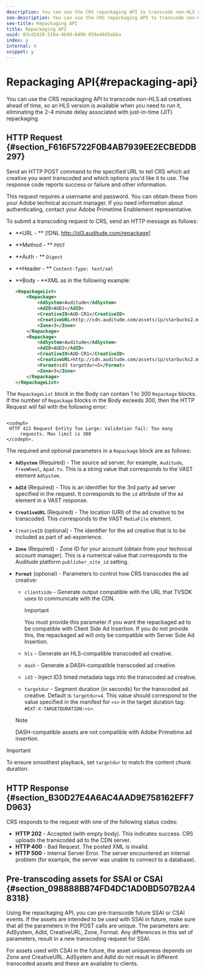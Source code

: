 ```yaml
---
description: You can use the CRS repackaging API to transcode non-HLS ad creatives ahead of time, so an HLS version is available when you need to run it, eliminating the 2-4 minute delay associated with just-in-time (JIT) repackaging.
seo-description: You can use the CRS repackaging API to transcode non-HLS ad creatives ahead of time, so an HLS version is available when you need to run it, eliminating the 2-4 minute delay associated with just-in-time (JIT) repackaging.
seo-title: Repackaging API
title: Repackaging API
uuid: 03cd2428-510a-4b99-8496-059a48d5abba
index: y
internal: n
snippet: y
---
```


# Repackaging API{#repackaging-api}

You can use the CRS repackaging API to transcode non-HLS ad creatives ahead of time, so an HLS version is available when you need to run it, eliminating the 2-4 minute delay associated with just-in-time (JIT) repackaging.

## HTTP Request {#section_F616F5722F0B4AB7939EE2ECBEDDB297}

Send an HTTP POST command to the specified URL to tell CRS which ad creative you want transcoded and which options you'd like it to use. The response code reports success or failure and other information.

This request requires a username and password. You can obtain these from your Adobe technical account manager. If you need information about authenticating, contact your Adobe Primetime Enablement representative.

To submit a transcoding request to CRS, send an HTTP message as follows:

* **URL - ** [!DNL http://id3.auditude.com/repackage] 

* **Method - ** `POST` 

* **Auth - ** `Digest` 

* **Header - ** `Content-Type: text/xml` 

* **Body - **XML as in the following example: 

  ```xml
  <RepackageList>
      <Repackage>
          <AdSystem>Auditude</AdSystem>
          <AdID>AUD1</AdID>
          <CreativeID>AUD-CR1</CreativeID>
          <CreativeURL>http://cdn.auditude.com/assets/ip/starbucks2.mp4</CreativeURL>
          <Zone>3</Zone>
      </Repackage>
      <Repackage>
          <AdSystem>Auditude</AdSystem>
          <AdID>AUD2</AdID>
          <CreativeID>AUD-CR1</CreativeID>
          <CreativeURL>http://cdn.auditude.com/assets/ip/starbucks2.mp4</CreativeURL>
          <Format>id3 targetdur=5</Format>
          <Zone>3</Zone>
      </Repackage>
  </RepackageList>
  ```

<a id="section_5751C3807DA34DF2A9668A4A23E8E97F"></a>

The `RepackageList` block in the Body can contain 1 to 300 `Repackage` blocks. If the number of `Repackage` blocks in the Body exceeds 300, then the HTTP Request will fail with the following error: 

```
    
<codeph>
 HTTP 413 Request Entity Too Large: Validation fail: Too many
     requests. Max limit is 300
</codeph>.
```

The required and optional parameters in a `Repackage` block are as follows:

* **`AdSystem`** (Required) - The source ad server, for example, `Auditude`, `FreeWheel`, `Apad.tv`. This is a string value that corresponds to the VAST element `AdSystem`. 

* **`AdId`** (Required) - This is an identifier for the 3rd party ad server specified in the request. It corresponds to the `id` attribute of the `Ad` element in a VAST response. 

* **`CreativeURL`** (Required) - The location (URI) of the ad creative to be transcoded. This corresponds to the VAST `MediaFile` element. 

* `CreativeID` (optional) - The identifier for the ad creative that is to be included as part of ad-experience. 
* **`Zone`** (Required) - Zone ID for your account (obtain from your technical account manager). This is a numerical value that corresponds to the Auditude platform `publisher_site_id` setting. 

* **`Format`** (optional) - Parameters to control how CRS transcodes the ad creative:

    * `clientside` - Generate output compatible with the URL that TVSDK uses to communicate with the CDN.     
    
      >[!IMPORTANT]
      >
      >You must provide this parameter if you want the repackaged ad to be compatible with Client Side Ad Insertion. If you do not provide this, the repackaged ad will only be compatible with Server Side Ad Insertion.

    * `hls` - Generate an HLS-compatible transcoded ad creative. 
    * `dash` - Generate a DASH-compatible transcoded ad creative. 
    * `id3` - Inject ID3 timed metadata tags into the transcoded ad creative. 
    * `targetdur` - Segment duration (in seconds) for the transcoded ad creative. Default is `targetdur=4`. This value should correspond to the value specified in the manifest for `<s>` in the target duration tag: `#EXT-X-TARGETDURATION:<s>`.

  >[!NOTE]
  >
  >DASH-compatible assets are not compatible with Adobe Primetime ad insertion.

>[!IMPORTANT]
>
>To ensure smoothest playback, set `targetdur` to match the content chunk duration.

## HTTP Response {#section_B30D27E4A6AC4AAD9E758162EFF7D963}

CRS responds to the request with one of the following status codes:

* **HTTP 202** - Accepted (with empty body). This indicates success. CRS uploads the transcoded ad to the CDN server. 
* **HTTP 400** - Bad Request. The posted XML is invalid. 
* **HTTP 500** - Internal Server Error. The server encountered an internal problem (for example, the server was unable to connect to a database).

## Pre-transcoding assets for SSAI or CSAI {#section_098888BB74FD4DC1AD0BD507B2A48318}

Using the repackaging API, you can pre-transcode future SSAI or CSAI events. If the assets are intended to be used with SSAI in future, make sure that all the parameters in the POST calls are unique. The parameters are: AdSystem, AdId, CreativeURL, Zone, Format. Any differences in this set of parameters, result in a new transcoding request for SSAI.

For assets used with CSAI in the future, the asset uniqueness depends on Zone and CreativeURL. AdSystem and AdId do not result in different transcoded assets and these are available to clients. 
